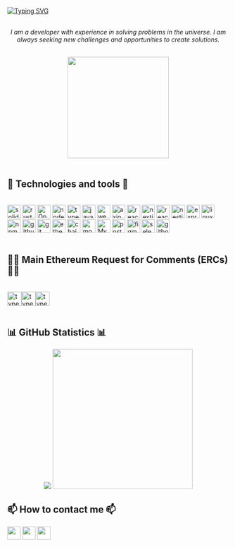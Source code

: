 [![Typing SVG](https://readme-typing-svg.demolab.com/?font=Fira+Code&size=30&duration=4000&pause=1000&color=ffffff&vCenter=true&width=1000&lines=%F0%9F%A4%96%F0%9F%9A%80%F0%9F%91%BE%20Hello!%20let%27s%20build%20something%20together?%20%F0%9F%91%BE%F0%9F%9A%80%F0%9F%A4%96)](https://git.io/typing-svg)
<p align="center">
  <br>
  <i>I am a developer with experience in solving problems in the universe. I am always seeking new challenges and opportunities to create solutions.</i>
  <br><br>
  <div align="center">
  <img src="https://github.com/EduardoManczenko/EduardoManczenko/blob/main/images/ether-reach-the-ether.gif" width="230px">
  </div>
  <br>
</p>
<h2>🔧 Technologies and tools 🔧</h2>
<br>
<div style="flex">
  <img src="https://img.shields.io/badge/Solidity-363636?logo=solidity&logoColor=white&style=for-the-badge" height="30" alt="solidity logo"  />
  <img src="https://img.shields.io/badge/Rust-000000?style=for-the-badge&logo=rust&logoColor=white" height="30" alt="rust logo"  />
  <img src="https://img.shields.io/badge/OpenZeppelin-4E5EE4?logo=OpenZeppelin&logoColor=fff&style=for-the-badge" height="30" alt="OpenZeppelin logo"  />
  <img src="https://img.shields.io/badge/Node%20js-339933?style=for-the-badge&logo=nodedotjs&logoColor=white" height="30" alt="node logo"  /> 
  <img src="https://img.shields.io/badge/TypeScript-007ACC?style=for-the-badge&logo=typescript&logoColor=white" height="30" alt="typescript logo"  />
  <img src="https://img.shields.io/badge/JavaScript-F7DF1E?logo=javascript&logoColor=black&style=for-the-badge" height="30" alt="javascript logo"  />
  <img src="https://img.shields.io/badge/web3%20js-F16822?style=for-the-badge&logo=web3.js&logoColor=white" height="30" alt="web3js logo"  />
  <img src="https://img.shields.io/badge/axios-671ddf?&style=for-the-badge&logo=axios&logoColor=white" height="30" alt="axios logo"  />
  <img src="https://img.shields.io/badge/React-61DAFB?logo=react&logoColor=black&style=for-the-badge" height="30" alt="react logo"  />
  <img src="https://img.shields.io/badge/next%20js-000000?style=for-the-badge&logo=nextdotjs&logoColor=white" height="30" alt="nextjs logo"  />
  <img src="https://img.shields.io/badge/React_Native-20232A?style=for-the-badge&logo=react&logoColor=61DAFB" height="30" alt="react native logo"  />
  <img src="https://img.shields.io/badge/NestJS-E0234E?logo=nestjs&logoColor=white&style=for-the-badge" height="30" alt="nestjs logo"  />
  <img src="https://img.shields.io/badge/Express%20js-000000?style=for-the-badge&logo=express&logoColor=white" height="30" alt="express logo"  />
  <img src="https://img.shields.io/badge/Linux-FCC624?style=for-the-badge&logo=linux&logoColor=black" height="30" alt="linux logo"  />
  <img src="https://img.shields.io/badge/npm-CB3837?style=for-the-badge&logo=npm&logoColor=white" height="30" alt="npm logo"  />
  <img src="https://img.shields.io/badge/GitHub-100000?style=for-the-badge&logo=github&logoColor=white" height="30" alt="github logo"  />
  <img src="https://img.shields.io/badge/GIT-E44C30?style=for-the-badge&logo=git&logoColor=white" height="30" alt="git logo"  />
  <img src="https://img.shields.io/badge/Ethereum-3C3C3D?style=for-the-badge&logo=Ethereum&logoColor=white" height="30" alt="ethereum logo"  />
  <img src="https://img.shields.io/badge/chainlink-375BD2?style=for-the-badge&logo=chainlink&logoColor=white" height="30" alt="chainlink logo"  />
  <img src="https://img.shields.io/badge/MongoDB-4EA94B?style=for-the-badge&logo=mongodb&logoColor=white" height="30" alt="mongo logo"  />
  <img src="https://img.shields.io/badge/MySQL-005C84?style=for-the-badge&logo=mysql&logoColor=white" height="30" alt="MySql logo"  />
  <img src="https://img.shields.io/badge/PostgreSQL-316192?style=for-the-badge&logo=postgresql&logoColor=white" height="30" alt="postgrees logo"  /> 
  <img src="https://img.shields.io/badge/Figma-F24E1E?style=for-the-badge&logo=figma&logoColor=white" height="30" alt="figma logo"  />
  <img src="https://img.shields.io/badge/Selenium-43B02A?style=for-the-badge&logo=Selenium&logoColor=white" height="30" alt="selenium logo"  />
  <img src="https://img.shields.io/badge/GitBook-7B36ED?style=for-the-badge&logo=gitbook&logoColor=white" height="30" alt="gitbook logo"  />
</div>

<br>
<h2>👨‍💻 Main Ethereum Request for Comments (ERCs) 👨‍💻</h2>
<br>
<div style="display: flex">
  <img src="https://img.shields.io/badge/ERC-20-yellow" height="32" alt="typescript logo" />
  <img src="https://img.shields.io/badge/ERC-721-orange" height="32" alt="typescript logo" />
  <img src="https://img.shields.io/badge/ERC-1155-purple" height="32" alt="typescript logo" />
 
</div>
<br>

<h2>📊 GitHub Statistics 📊</h2>
<div align="center">
<img src="https://github-readme-stats.vercel.app/api?username=EduardoManczenko&show_icons=true&theme=vision-friendly-dark&rank_icon=github" >
<img src="https://github-readme-stats.vercel.app/api/top-langs/?username=EduardoManczenko&layout=donut&theme=vision-friendly-dark" width="317.5">
</div>

<h2>📫 How to contact me 📫</h2>

  <a href="https://www.linkedin.com/in/eduardo-manczenko/" target="_blank"  ><img height="30" src="https://img.shields.io/badge/-LinkedIn-%230077B5?style=for-the-badge&logo=linkedin&logoColor=white"  target="_blank"></a>
  <a href = "mailto:eduardo.manczenko@gmail.com" ><img height="30" src="https://img.shields.io/badge/-Gmail-%23333?style=for-the-badge&logo=gmail&logoColor=white" target="_blank"></a>
  <a href="https://discord.gg/pQrbRrZPRC" target="_blank"><img height="30" src="https://img.shields.io/badge/Discord-7289DA?style=for-the-badge&logo=discord&logoColor=white" target="_blank"></a> 
 


